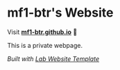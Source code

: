 # mf1-btr's Website

Visit **[mf1-btr.github.io](https://mf1-btr.github.io)** 🚀

This is a private webpage.

_Built with [Lab Website Template](https://greene-lab.gitbook.io/lab-website-template-docs)_

